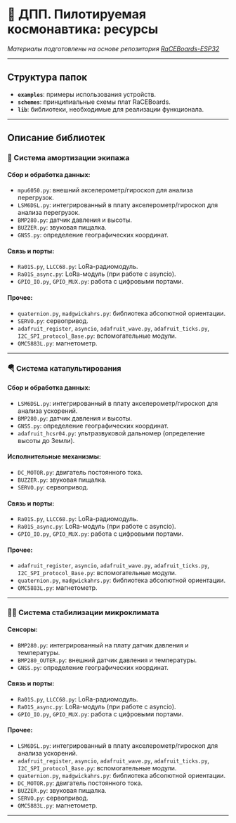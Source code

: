 # 🚀 ДПП. Пилотируемая космонавтика: ресурсы

*Материалы подготовлены на основе репозитория [RaCEBoards-ESP32](https://github.com/innopoltech/RaCEBoards-ESP32/tree/main)*

---

## Структура папок

- **`examples`**: примеры использования устройств.
- **`schemes`**: принципиальные схемы плат RaCEBoards.
- **`lib`**: библиотеки, необходимые для реализации функционала.

---

## Описание библиотек

### 💺 Система амортизации экипажа

#### Сбор и обработка данных:
- `mpu6050.py`: внешний акселерометр/гироскоп для анализа перегрузок.
- `LSM6DSL.py`: интегрированный в плату акселерометр/гироскоп для анализа перегрузок.
- `BMP280.py`: датчик давления и высоты.
- `BUZZER.py`: звуковая пищалка.
- `GNSS.py`: определение географических координат.

#### Связь и порты:
- `Ra01S.py`, `LLCC68.py`: LoRa-радиомодуль.
- `Ra01S_async.py`: LoRa-модуль (при работе с asyncio).
- `GPIO_IO.py`, `GPIO_MUX.py`: работа с цифровыми портами.

#### Прочее:
- `quaternion.py`, `madgwickahrs.py`: библиотека абсолютной ориентации.
- `SERVO.py`: сервопривод.
- `adafruit_register`, `asyncio`, `adafruit_wave.py`, `adafruit_ticks.py`, `I2C_SPI_protocol_Base.py`: вспомогательные модули.
- `QMC5883L.py`: магнетометр.

---

### 🪂 Система катапультирования

#### Сбор и обработка данных:
- `LSM6DSL.py`: интегрированный в плату акселерометр/гироскоп для анализа ускорений.
- `BMP280.py`: датчик давления и высоты.
- `GNSS.py`: определение географических координат.
- `adafruit_hcsr04.py`: ультразвуковой дальномер (определение высоты до Земли).

#### Исполнительные механизмы:
- `DC_MOTOR.py`: двигатель постоянного тока.
- `BUZZER.py`: звуковая пищалка.
- `SERVO.py`: сервопривод.

#### Связь и порты:
- `Ra01S.py`, `LLCC68.py`: LoRa-радиомодуль.
- `Ra01S_async.py`: LoRa-модуль (при работе с asyncio).
- `GPIO_IO.py`, `GPIO_MUX.py`: работа с цифровыми портами.

#### Прочее:
- `adafruit_register`, `asyncio`, `adafruit_wave.py`, `adafruit_ticks.py`, `I2C_SPI_protocol_Base.py`: вспомогательные модули.
- `quaternion.py`, `madgwickahrs.py`: библиотека абсолютной ориентации.
- `QMC5883L.py`: магнетометр.

---

### 🧑‍🚀 Система стабилизации микроклимата

#### Сенсоры:
- `BMP280.py`: интегрированный на плату датчик давления и температуры.
- `BMP280_OUTER.py`: внешний датчик давления и температуры.
- `GNSS.py`: определение географических координат.

#### Связь и порты:
- `Ra01S.py`, `LLCC68.py`: LoRa-радиомодуль.
- `Ra01S_async.py`: LoRa-модуль (при работе с asyncio).
- `GPIO_IO.py`, `GPIO_MUX.py`: работа с цифровыми портами.

#### Прочее:
- `LSM6DSL.py`: интегрированный в плату акселерометр/гироскоп для анализа ускорений.
- `adafruit_register`, `asyncio`, `adafruit_wave.py`, `adafruit_ticks.py`, `I2C_SPI_protocol_Base.py`: вспомогательные модули.
- `quaternion.py`, `madgwickahrs.py`: библиотека абсолютной ориентации.
- `DC_MOTOR.py`: двигатель постоянного тока.
- `BUZZER.py`: звуковая пищалка.
- `SERVO.py`: сервопривод.
- `QMC5883L.py`: магнетометр.

---
